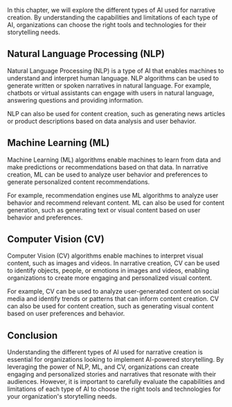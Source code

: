 

In this chapter, we will explore the different types of AI used for narrative creation. By understanding the capabilities and limitations of each type of AI, organizations can choose the right tools and technologies for their storytelling needs.

Natural Language Processing (NLP)
---------------------------------

Natural Language Processing (NLP) is a type of AI that enables machines to understand and interpret human language. NLP algorithms can be used to generate written or spoken narratives in natural language. For example, chatbots or virtual assistants can engage with users in natural language, answering questions and providing information.

NLP can also be used for content creation, such as generating news articles or product descriptions based on data analysis and user behavior.

Machine Learning (ML)
---------------------

Machine Learning (ML) algorithms enable machines to learn from data and make predictions or recommendations based on that data. In narrative creation, ML can be used to analyze user behavior and preferences to generate personalized content recommendations.

For example, recommendation engines use ML algorithms to analyze user behavior and recommend relevant content. ML can also be used for content generation, such as generating text or visual content based on user behavior and preferences.

Computer Vision (CV)
--------------------

Computer Vision (CV) algorithms enable machines to interpret visual content, such as images and videos. In narrative creation, CV can be used to identify objects, people, or emotions in images and videos, enabling organizations to create more engaging and personalized visual content.

For example, CV can be used to analyze user-generated content on social media and identify trends or patterns that can inform content creation. CV can also be used for content creation, such as generating visual content based on user preferences and behavior.

Conclusion
----------

Understanding the different types of AI used for narrative creation is essential for organizations looking to implement AI-powered storytelling. By leveraging the power of NLP, ML, and CV, organizations can create engaging and personalized stories and narratives that resonate with their audiences. However, it is important to carefully evaluate the capabilities and limitations of each type of AI to choose the right tools and technologies for your organization's storytelling needs.
